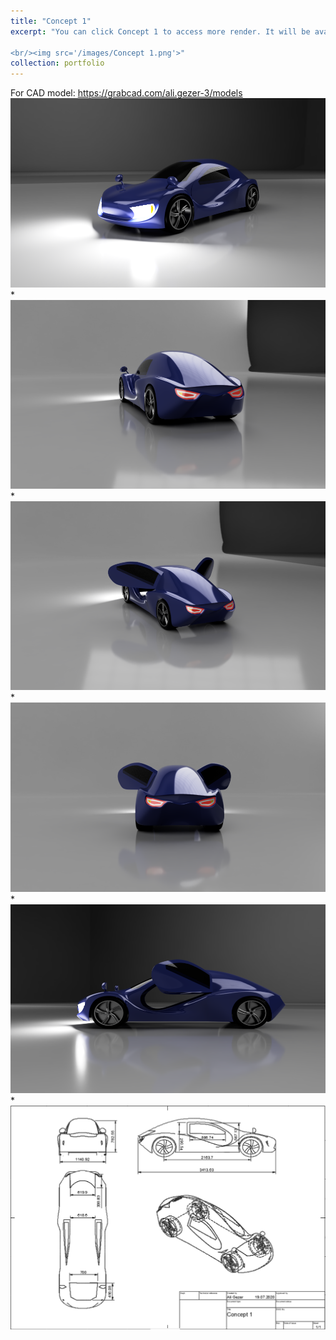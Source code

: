 ```yaml
---
title: "Concept 1"
excerpt: "You can click Concept 1 to access more render. It will be available soon at grabcad.

<br/><img src='/images/Concept 1.png'>"
collection: portfolio
---
```



For CAD model: https://grabcad.com/ali.gezer-3/models
<br/><img src='/images/c1v1.png'>
*
<br/><img src='/images/c1v2.png'>
*
<br/><img src='/images/c1v3.png'>
*
<br/><img src='/images/c1v4.png'>
*
<br/><img src='/images/c1v5.png'>
*
<br/><img src='/images/c1td.PNG'>
